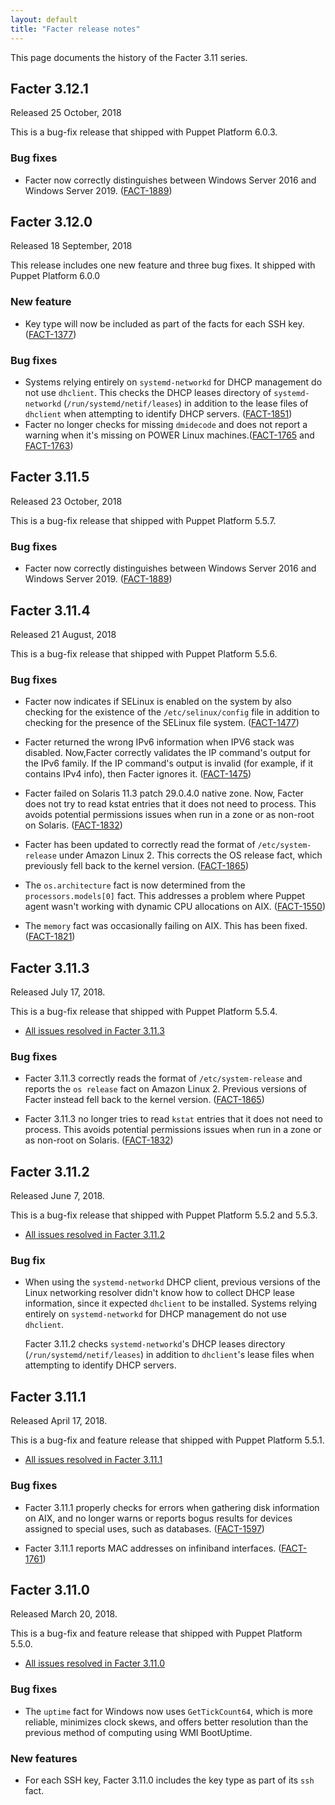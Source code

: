```yaml
---
layout: default
title: "Facter release notes"
---
```


This page documents the history of the Facter 3.11 series.

## Facter 3.12.1

Released 25 October, 2018

This is a bug-fix release that shipped with Puppet Platform 6.0.3.

### Bug fixes

- Facter now correctly distinguishes between Windows Server 2016 and Windows Server 2019. ([FACT-1889](https://tickets.puppetlabs.com/browse/FACT-1889))

## Facter 3.12.0

Released 18 September, 2018

This release includes one new feature and three bug fixes. It shipped with Puppet Platform 6.0.0

### New feature

- Key type will now be included as part of the facts for each SSH key. ([FACT-1377](https://tickets.puppetlabs.com/browse/FACT-1377))

### Bug fixes

- Systems relying entirely on `systemd-networkd` for DHCP management do not use `dhclient`. This checks the DHCP leases directory of `systemd-networkd` (`/run/systemd/netif/leases`) in addition to the lease files of `dhclient` when attempting to identify DHCP servers. ([FACT-1851](https://tickets.puppetlabs.com/browse/FACT-1851))
- Facter no longer checks for missing `dmidecode` and does not report a warning when it's missing on POWER Linux machines.([FACT-1765](https://tickets.puppetlabs.com/browse/FACT-1765) and [FACT-1763](https://tickets.puppetlabs.com/browse/FACT-1763))

## Facter 3.11.5

Released 23 October, 2018

This is a bug-fix release that shipped with Puppet Platform 5.5.7.

### Bug fixes

- Facter now correctly distinguishes between Windows Server 2016 and Windows Server 2019. ([FACT-1889](https://tickets.puppetlabs.com/browse/FACT-1889))

## Facter 3.11.4

Released 21 August, 2018

This is a bug-fix release that shipped with Puppet Platform 5.5.6.

### Bug fixes

- Facter now indicates if SELinux is enabled on the system by also checking for the existence of the `/etc/selinux/config` file in addition to checking for the presence of the SELinux file system. ([FACT-1477](https://tickets.puppetlabs.com/browse/FACT-1477))

- Facter returned the wrong IPv6 information when IPV6 stack was disabled. Now,Facter correctly validates the IP command's output for the IPv6 family. If the IP command's output is invalid (for example, if it contains IPv4 info), then Facter ignores it. ([FACT-1475](https://tickets.puppetlabs.com/browse/FACT-1475))

- Facter failed on Solaris 11.3 patch 29.0.4.0 native zone. Now, Facter does not try to read kstat entries that it does not need to process. This avoids potential permissions issues when run in a zone or as non-root on Solaris. ([FACT-1832](https://tickets.puppetlabs.com/browse/FACT-1832))

- Facter has been updated to correctly read the format of `/etc/system-release` under Amazon Linux 2. This corrects the OS release fact, which previously fell back to the kernel version. ([FACT-1865](https://tickets.puppetlabs.com/browse/FACT-1865))

- The `os.architecture` fact is now determined from the `processors.models[0]` fact. This addresses a problem where Puppet agent wasn't working with dynamic CPU allocations on AIX. ([FACT-1550](https://tickets.puppetlabs.com/browse/FACT-1550))

- The `memory` fact was occasionally failing on AIX. This has been fixed. ([FACT-1821](https://tickets.puppetlabs.com/browse/FACT-1821))


## Facter 3.11.3

Released July 17, 2018.

This is a bug-fix release that shipped with Puppet Platform 5.5.4.

-   [All issues resolved in Facter 3.11.3](https://tickets.puppetlabs.com/issues/?jql=fixVersion+%3D+%27FACT+3.11.3%27)

### Bug fixes

-   Facter 3.11.3 correctly reads the format of `/etc/system-release` and reports the `os release` fact on Amazon Linux 2. Previous versions of Facter instead fell back to the kernel version. ([FACT-1865](https://tickets.puppetlabs.com/browse/FACT-1865))

-   Facter 3.11.3 no longer tries to read `kstat` entries that it does not need to process. This avoids potential permissions issues when run in a zone or as non-root on Solaris. ([FACT-1832](https://tickets.puppetlabs.com/browse/FACT-1832))

## Facter 3.11.2

Released June 7, 2018.

This is a bug-fix release that shipped with Puppet Platform 5.5.2 and 5.5.3.

-   [All issues resolved in Facter 3.11.2](https://tickets.puppetlabs.com/issues/?jql=fixVersion+%3D+%27FACT+3.11.2%27)

### Bug fix

-   When using the `systemd-networkd` DHCP client, previous versions of the Linux networking resolver didn't know how to collect DHCP lease information, since it expected `dhclient` to be installed. Systems relying entirely on `systemd-networkd` for DHCP management do not use `dhclient`.

    Facter 3.11.2 checks `systemd-networkd`'s DHCP leases directory (`/run/systemd/netif/leases`) in addition to `dhclient`'s lease files when attempting to identify DHCP servers.

## Facter 3.11.1

Released April 17, 2018.

This is a bug-fix and feature release that shipped with Puppet Platform 5.5.1.

-   [All issues resolved in Facter 3.11.1](https://tickets.puppetlabs.com/issues/?jql=fixVersion+%3D+%27FACT+3.11.1%27)

### Bug fixes

-   Facter 3.11.1 properly checks for errors when gathering disk information on AIX, and no longer warns or reports bogus results for devices assigned to special uses, such as databases. ([FACT-1597](https://tickets.puppetlabs.com/browse/FACT-1597))

-   Facter 3.11.1 reports MAC addresses on infiniband interfaces. ([FACT-1761](https://tickets.puppetlabs.com/browse/FACT-1761))

## Facter 3.11.0

Released March 20, 2018.

This is a bug-fix and feature release that shipped with Puppet Platform 5.5.0.

-   [All issues resolved in Facter 3.11.0](https://tickets.puppetlabs.com/issues/?jql=fixVersion+%3D+%27FACT+3.11.0%27)

### Bug fixes

-   The `uptime` fact for Windows now uses `GetTickCount64`, which is more reliable, minimizes clock skews, and offers better resolution than the previous method of computing using WMI BootUptime.

### New features

-   For each SSH key, Facter 3.11.0 includes the key type as part of its `ssh` fact.
